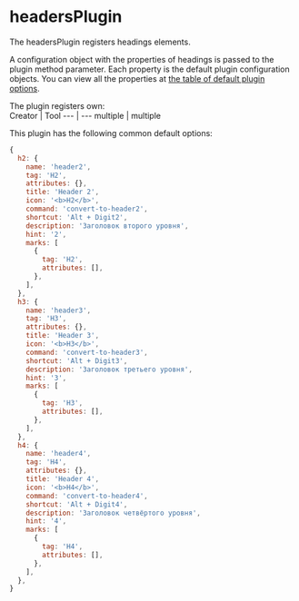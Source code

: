 # headersPlugin
The headersPlugin registers headings elements. 

A configuration object with the properties of headings is passed to the plugin method parameter. Each property is the default plugin configuration objects. You can view all the properties at [the table of default plugin options](../plugins.md#default-plugin-options).

The plugin registers own:  
Creator | Tool
--- | ---
multiple | multiple

This plugin has the following common default options: 
```js
{
  h2: {
    name: 'header2',
    tag: 'H2',
    attributes: {},
    title: 'Header 2',
    icon: '<b>H2</b>',
    command: 'convert-to-header2',
    shortcut: 'Alt + Digit2',
    description: 'Заголовок второго уровня',
    hint: '2',
    marks: [
      {
        tag: 'H2',
        attributes: [],
      },
    ],
  },
  h3: {
    name: 'header3',
    tag: 'H3',
    attributes: {},
    title: 'Header 3',
    icon: '<b>H3</b>',
    command: 'convert-to-header3',
    shortcut: 'Alt + Digit3',
    description: 'Заголовок третьего уровня',
    hint: '3',
    marks: [
      {
        tag: 'H3',
        attributes: [],
      },
    ],
  },
  h4: {
    name: 'header4',
    tag: 'H4',
    attributes: {},
    title: 'Header 4',
    icon: '<b>H4</b>',
    command: 'convert-to-header4',
    shortcut: 'Alt + Digit4',
    description: 'Заголовок четвёртого уровня',
    hint: '4',
    marks: [
      {
        tag: 'H4',
        attributes: [],
      },
    ],
  },
}
```